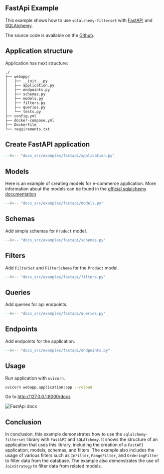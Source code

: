 ## FastApi Example

This example shows how to use `sqlalchemy-filterset` with [FastAPI](https://fastapi.tiangolo.com/)
and [SQLAlchemy](https://www.sqlalchemy.org/).


The source code is available on the
[Github](https://github.com/sqlalchemy-filterset/sqlalchemy-filterset).


## Application structure

Application has next structure:

```
./
├── webapp/
│   ├── __init__.py
│   ├── application.py
│   ├── endpoints.py
│   ├── schemas.py
│   ├── models.py
│   ├── filters.py
│   ├── queries.py
│   └── tests.py
├── config.yml
├── docker-compose.yml
├── Dockerfile
└── requirements.txt
```

## Create FastAPI application

```python title="webapp/application.py"
--8<-- "docs_src/examples/fastapi/application.py"
```

## Models
Here is an example of creating models for e-commerce application.
More information about the models can be found in the
[official sqlalchemy documentation](https://docs.sqlalchemy.org/en/14/orm/quickstart.html)

```python title="webapp/models.py"
--8<-- "docs_src/examples/fastapi/models.py"
```

## Schemas
Add simple schemas for `Product` model.

```python title="webapp/schemas.py"
--8<-- "docs_src/examples/fastapi/schemas.py"
```

## Filters
Add `FilterSet` and `FilterSchema` for the `Product` model.

```python title="webapp/filters.py"
--8<-- "docs_src/examples/fastapi/filters.py"
```

## Queries
Add queries for api endpoints.
```python title="webapp/queries.py"
--8<-- "docs_src/examples/fastapi/queries.py"
```

## Endpoints
Add endpoints for the application.

```python title="webapp/endpoints.py"
--8<-- "docs_src/examples/fastapi/endpoints.py"
```

## Usage
Run application with `uvicorn`.

```bash
uvicorn webapp.application:app --reload
```
Go to http://127.0.0.1:8000/docs

![FastApi docs](../img/docs.png)


## Conclusion
In conclusion, this example demonstrates how to use the `sqlalchemy-filterset` library
with `FastAPI` and `SQLAlchemy`. It shows the structure of an application that uses this library,
including the creation of a `FastAPI` application, models, schemas, and filters.
The example also includes the usage of various filters such as `InFilter`, `RangeFilter`,
and `OrderingFilter` to filter data from the database. The example also demonstrates the use of
`JoinStrategy` to filter data from related models.
